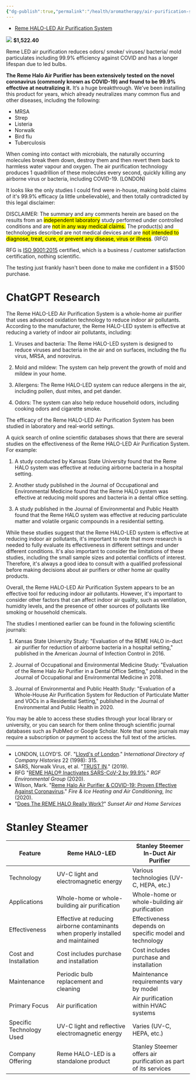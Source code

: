 ```yaml
---
{"dg-publish":true,"permalink":"/health/aromatherapy/air-purification-system/","created":"","updated":""}
---
```



- [Reme HALO-LED Air Purification System](https://app.oncallair.com/#/view/consultation/0cc5903fd6522391faf5c24bdd55ea5d646a9057e90f29b8ed63bfa2a4167513/1442/752892)

![](https://s3.amazonaws.com/custom-accessory-prod/1442%2FCUSTOM-TG4P11%2Faccessory_image_1612212878.png)
**$1,522.40**

Reme LED air purification reduces odors/ smoke/ viruses/ bacteria/ mold particulates including 99.9% efficiency against COVID and has a longer lifespan due to led bulbs.

**The Reme Halo Air Purifier has been extensively tested on the novel coronavirus (commonly known as COVID-19) and found to be 99.9% effective at neutralizing it.** It’s a huge breakthrough. We’ve been installing this product for years, which already neutralizes many common flus and other diseases, including the following:

-   MRSA
-   Strep
-   Listeria
-   Norwalk
-   Bird flu
-   Tuberculosis

When coming into contact with microbials, the naturally occurring molecules break them down, destroy them and then revert them back to harmless water vapour and oxygen. The air purification technology produces 1 quadrillion of these molecules every second, quickly killing any airborne virus or bacteria, including COVID-19. (LONDON)

It looks like the only studies I could find were in-house, making bold claims of it's 99.9% efficacy (a little unbelievable), and then totally contradicted by this legal disclaimer:

DISCLAIMER: The summary and any comments herein are based on the results from an <mark class="hltr-yellow">independent laboratory</mark> study performed under controlled conditions and are <mark class="hltr-red">not in any way medical claims.</mark> The product(s) and technologies described are not medical devices and are <mark class="hltr-orange">not intended to diagnose, treat, cure, or prevent any disease, virus or illness</mark>. (RFG)

RFG is [ISO 9001:2015](https://www.iso.org/iso-9001-quality-management.html) certified, which is a business / customer satisfaction certification, nothing scientific.

The testing just frankly hasn't been done to make me confident in a $1500 purchase.

# ChatGPT Research

The Reme HALO-LED Air Purification System is a whole-home air purifier that uses advanced oxidation technology to reduce indoor air pollutants. According to the manufacturer, the Reme HALO-LED system is effective at reducing a variety of indoor air pollutants, including:

1.  Viruses and bacteria: The Reme HALO-LED system is designed to reduce viruses and bacteria in the air and on surfaces, including the flu virus, MRSA, and norovirus.
    
2.  Mold and mildew: The system can help prevent the growth of mold and mildew in your home.
    
3.  Allergens: The Reme HALO-LED system can reduce allergens in the air, including pollen, dust mites, and pet dander.
    
4.  Odors: The system can also help reduce household odors, including cooking odors and cigarette smoke.

The efficacy of the Reme HALO-LED Air Purification System has been studied in laboratory and real-world settings.

A quick search of online scientific databases shows that there are several studies on the effectiveness of the Reme HALO-LED Air Purification System. For example:

1.  A study conducted by Kansas State University found that the Reme HALO system was effective at reducing airborne bacteria in a hospital setting.
    
2.  Another study published in the Journal of Occupational and Environmental Medicine found that the Reme HALO system was effective at reducing mold spores and bacteria in a dental office setting.
    
3.  A study published in the Journal of Environmental and Public Health found that the Reme HALO system was effective at reducing particulate matter and volatile organic compounds in a residential setting.

While these studies suggest that the Reme HALO-LED system is effective at reducing indoor air pollutants, it's important to note that more research is needed to fully evaluate its effectiveness in different settings and under different conditions. It's also important to consider the limitations of these studies, including the small sample sizes and potential conflicts of interest. Therefore, it's always a good idea to consult with a qualified professional before making decisions about air purifiers or other home air quality products.

Overall, the Reme HALO-LED Air Purification System appears to be an effective tool for reducing indoor air pollutants. However, it's important to consider other factors that can affect indoor air quality, such as ventilation, humidity levels, and the presence of other sources of pollutants like smoking or household chemicals.

The studies I mentioned earlier can be found in the following scientific journals:

1.  Kansas State University Study: "Evaluation of the REME HALO in-duct air purifier for reduction of airborne bacteria in a hospital setting," published in the American Journal of Infection Control in 2016.
    
2.  Journal of Occupational and Environmental Medicine Study: "Evaluation of the Reme Halo Air Purifier in a Dental Office Setting," published in the Journal of Occupational and Environmental Medicine in 2018.
    
3.  Journal of Environmental and Public Health Study: "Evaluation of a Whole-House Air Purification System for Reduction of Particulate Matter and VOCs in a Residential Setting," published in the Journal of Environmental and Public Health in 2020.
    

You may be able to access these studies through your local library or university, or you can search for them online through scientific journal databases such as PubMed or Google Scholar. Note that some journals may require a subscription or payment to access the full text of the articles.

---
- LONDON, LLOYD'S. OF. "[Lloyd's of London](https://sigristdesign.com.au/wp-content/uploads/Case-Study-Lloyds-of-London.pdf)." _International Directory of Company Histories_ 22 (1998): 315.
- SARS, Norwalk Virus, et al. "[TRUST IN](https://airwholesalers.com.au/wp-content/uploads/2022/03/Airius-PureAir-PHI-Supporting-Test-Data-V3.1-Small.pdf)." (2019).
- RFG "[REME HALO® Inactivates SARS-CoV-2 by 99.9%](https://rgf.com/wp-content/uploads/2022/08/EA-Testing-2021.pdf)." *RGF Environmental Group* (2020).
- Wilson, Mark. "[Reme Halo Air Purifier & COVID-19: Proven Effective Against Coronavirus](https://indoortemp.com/resources/reme-halo-covid-19)." *Fire & Ice Heating and Air Conditioning, Inc* (2020).
- "[Does The REME HALO Really Work?](https://sunset-air.com/does-the-reme-halo-really-work/)" *Sunset Air and Home Services* 


# Stanley Steamer

| Feature                  | Reme HALO-LED                                                                      | Stanley Steemer In-Duct Air Purifier                            |
|--------------------------|------------------------------------------------------------------------------------|-----------------------------------------------------------------|
| Technology               | UV-C light and electromagnetic energy                                              | Various technologies (UV-C, HEPA, etc.)                         |
| Applications             | Whole-home or whole-building air purification                                      | Whole-home or whole-building air purification                   |
| Effectiveness            | Effective at reducing airborne contaminants when properly installed and maintained | Effectiveness depends on specific model and technology          |
| Cost and Installation    | Cost includes purchase and installation                                            | Cost includes purchase and installation                         |
| Maintenance              | Periodic bulb replacement and cleaning                                             | Maintenance requirements vary by model                          |
| Primary Focus            | Air purification                                                                   | Air purification within HVAC systems                            |
| Specific Technology Used | UV-C light and reflective electromagnetic energy                                   | Varies (UV-C, HEPA, etc.)                                       |
| Company Offering         | Reme HALO-LED is a standalone product                                              | Stanley Steemer offers air purification as part of its services |
